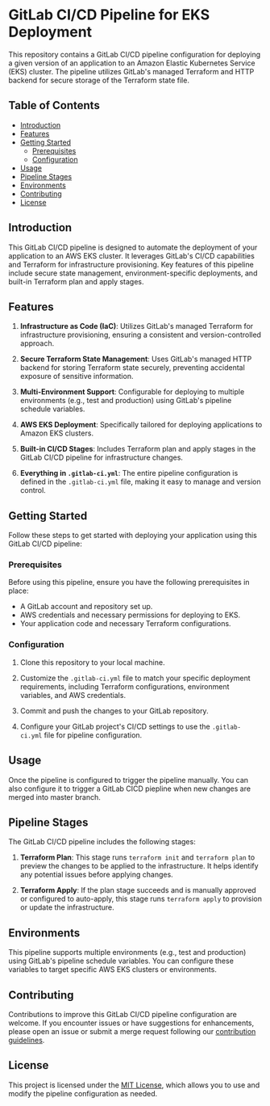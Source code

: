 # GitLab CI/CD Pipeline for EKS Deployment

This repository contains a GitLab CI/CD pipeline configuration for deploying a given version of an application to an Amazon Elastic Kubernetes Service (EKS) cluster. The pipeline utilizes GitLab's managed Terraform and HTTP backend for secure storage of the Terraform state file.

## Table of Contents

- [Introduction](#introduction)
- [Features](#features)
- [Getting Started](#getting-started)
  - [Prerequisites](#prerequisites)
  - [Configuration](#configuration)
- [Usage](#usage)
- [Pipeline Stages](#pipeline-stages)
- [Environments](#environments)
- [Contributing](#contributing)
- [License](#license)

## Introduction

This GitLab CI/CD pipeline is designed to automate the deployment of your application to an AWS EKS cluster. It leverages GitLab's CI/CD capabilities and Terraform for infrastructure provisioning. Key features of this pipeline include secure state management, environment-specific deployments, and built-in Terraform plan and apply stages.

## Features

1. **Infrastructure as Code (IaC)**: Utilizes GitLab's managed Terraform for infrastructure provisioning, ensuring a consistent and version-controlled approach.

2. **Secure Terraform State Management**: Uses GitLab's managed HTTP backend for storing Terraform state securely, preventing accidental exposure of sensitive information.

3. **Multi-Environment Support**: Configurable for deploying to multiple environments (e.g., test and production) using GitLab's pipeline schedule variables.

4. **AWS EKS Deployment**: Specifically tailored for deploying applications to Amazon EKS clusters.

5. **Built-in CI/CD Stages**: Includes Terraform plan and apply stages in the GitLab CI/CD pipeline for infrastructure changes.

6. **Everything in `.gitlab-ci.yml`**: The entire pipeline configuration is defined in the `.gitlab-ci.yml` file, making it easy to manage and version control.

## Getting Started

Follow these steps to get started with deploying your application using this GitLab CI/CD pipeline:

### Prerequisites

Before using this pipeline, ensure you have the following prerequisites in place:

- A GitLab account and repository set up.
- AWS credentials and necessary permissions for deploying to EKS.
- Your application code and necessary Terraform configurations.

### Configuration

1. Clone this repository to your local machine.

2. Customize the `.gitlab-ci.yml` file to match your specific deployment requirements, including Terraform configurations, environment variables, and AWS credentials.

3. Commit and push the changes to your GitLab repository.

4. Configure your GitLab project's CI/CD settings to use the `.gitlab-ci.yml` file for pipeline configuration.

## Usage

Once the pipeline is configured to trigger the pipeline manually. You can also configure it to trigger a GitLab CICD piepline when new changes are merged into master branch.

## Pipeline Stages

The GitLab CI/CD pipeline includes the following stages:

1. **Terraform Plan**: This stage runs `terraform init` and `terraform plan` to preview the changes to be applied to the infrastructure. It helps identify any potential issues before applying changes.

2. **Terraform Apply**: If the plan stage succeeds and is manually approved or configured to auto-apply, this stage runs `terraform apply` to provision or update the infrastructure.

## Environments

This pipeline supports multiple environments (e.g., test and production) using GitLab's pipeline schedule variables. You can configure these variables to target specific AWS EKS clusters or environments.

## Contributing

Contributions to improve this GitLab CI/CD pipeline configuration are welcome. If you encounter issues or have suggestions for enhancements, please open an issue or submit a merge request following our [contribution guidelines](CONTRIBUTING.md).

## License

This project is licensed under the [MIT License](LICENSE), which allows you to use and modify the pipeline configuration as needed.
